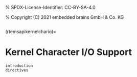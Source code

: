 % SPDX-License-Identifier: CC-BY-SA-4.0

% Copyright (C) 2021 embedded brains GmbH & Co. KG

```{index} Kernel Character I/O Support
```

(rtemsapikernelchario)=

# Kernel Character I/O Support

```{toctree}
introduction
directives
```
